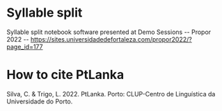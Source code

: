 # Syllable split

Syllable split notebook software presented at Demo Sessions -- Propor 2022 -- https://sites.universidadedefortaleza.com/propor2022/?page_id=177

# How to cite PtLanka

Silva, C. & Trigo, L. 2022. PtLanka. Porto: CLUP-Centro de Linguística da Universidade do Porto.
